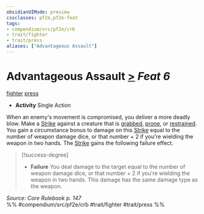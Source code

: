 ```yaml
---
obsidianUIMode: preview
cssclasses: pf2e,pf2e-feat
tags:
- compendium/src/pf2e/crb
- trait/fighter
- trait/press
aliases: ["Advantageous Assault"]
---
```

# Advantageous Assault  [>](rules/core-rulebook/chapter-9-playing-the-game.md#Actions "Single Action") *Feat 6*  
[fighter](rules/traits/fighter.md "Fighter Class Trait")  [press](rules/traits/press.md "Press Combat Trait")  

- **Activity** Single Action

When an enemy's movement is compromised, you deliver a more deadly blow. Make a [Strike](rules/actions/strike.md) against a creature that is [grabbed](rules/conditions.md#Grabbed), [prone](rules/conditions.md#Prone), or [restrained](rules/conditions.md#Restrained). You gain a circumstance bonus to damage on this [Strike](rules/actions/strike.md) equal to the number of weapon damage dice, or that number + 2 if you're wielding the weapon in two hands. The [Strike](rules/actions/strike.md) gains the following failure effect.

> [!success-degree] 
> - **Failure** You deal damage to the target equal to the number of weapon damage dice, or that number + 2 if you're wielding the weapon in two hands. This damage has the same damage type as the weapon.

*Source: Core Rulebook p. 147*  
%% #compendium/src/pf2e/crb #trait/fighter #trait/press %%